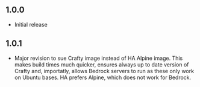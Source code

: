 ## 1.0.0

- Initial release

## 1.0.1

- Major revision to sue Crafty image instead of HA Alpine image. This makes build times much quicker, ensures always up to date version of Crafty and, importatly, allows Bedrock servers to run as these only work on Ubuntu bases. HA prefers Alpine, which does not work for Bedrock.
